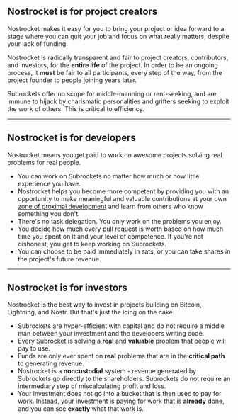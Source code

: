 ## Nostrocket is for project creators
Nostrocket makes it easy for you to bring your project or idea forward to a stage where you can quit your job and focus on what really matters, despite your lack of funding.

Nostrocket is radically transparent and fair to project creators, contributors, and investors, for the **entire life** of the project. In order to be an ongoing process, it **must** be fair to all participants, every step of the way, from the project founder to people joining years later.

Subrockets offer no scope for middle-manning or rent-seeking, and are immune to hijack by charismatic personalities and grifters seeking to exploit the work of others. This is critical to efficiency.

* * *

## Nostrocket is for developers
Nostrocket means you get paid to work on awesome projects solving real problems for real people. 
- You can work on Subrockets no matter how much or how little experience you have. 
- Nostrocket helps you become more competent by providing you with an opportunity to make meaningful and valuable contributions at your own [zone of proximal development](https://en.wikipedia.org/wiki/Zone_of_proximal_development) and learn from others who know something you don't.
- There's no task delegation. You only work on the problems you enjoy. 
- You decide how much every pull request is worth based on how much time you spent on it and your level of competence. If you're not dishonest, you get to keep working on Subrockets.
- You can choose to be paid immediately in sats, or you can take shares in the project's future revenue.

* * *

## Nostrocket is for investors
Nostrocket is the best way to invest in projects building on Bitcoin, Lightning, and Nostr. But that's just the icing on the cake.
- Subrockets are hyper-efficient with capital and do not require a middle man between your investment and the developers writing code.
- Every Subrocket is solving a **real** and **valuable** problem that people will pay to use.
- Funds are only ever spent on **real** problems that are in the **critical path** to generating revenue.
- Nostrocket is a **noncustodial** system - revenue generated by Subrockets go directly to the shareholders. Subrockets do not require an intermediary step of miscalculating profit and loss.
- Your investment does not go into a bucket that is then used to pay for work. Instead, your investment is paying for work that is **already** done, and you can see **exactly** what that work is.